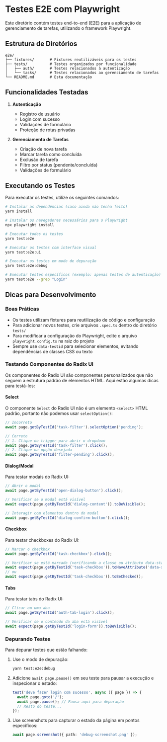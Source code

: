 # Testes E2E com Playwright

Este diretório contém testes end-to-end (E2E) para a aplicação de gerenciamento de tarefas, utilizando o framework Playwright.

## Estrutura de Diretórios

```
e2e/
├── fixtures/       # Fixtures reutilizáveis para os testes
├── tests/          # Testes organizados por funcionalidade
│   ├── auth/       # Testes relacionados à autenticação
│   └── tasks/      # Testes relacionados ao gerenciamento de tarefas
└── README.md       # Esta documentação
```

## Funcionalidades Testadas

1. **Autenticação**
   - Registro de usuário
   - Login com sucesso
   - Validações de formulário
   - Proteção de rotas privadas

2. **Gerenciamento de Tarefas**
   - Criação de nova tarefa
   - Marcar tarefa como concluída
   - Exclusão de tarefa
   - Filtro por status (pendente/concluída)
   - Validações de formulário

## Executando os Testes

Para executar os testes, utilize os seguintes comandos:

```bash
# Instalar as dependências (caso ainda não tenha feito)
yarn install

# Instalar os navegadores necessários para o Playwright
npx playwright install

# Executar todos os testes
yarn test:e2e

# Executar os testes com interface visual
yarn test:e2e:ui

# Executar os testes em modo de depuração
yarn test:e2e:debug

# Executar testes específicos (exemplo: apenas testes de autenticação)
yarn test:e2e --grep "Login"
```

## Dicas para Desenvolvimento

### Boas Práticas

- Os testes utilizam fixtures para reutilização de código e configuração
- Para adicionar novos testes, crie arquivos `.spec.ts` dentro do diretório `tests/`
- Para modificar a configuração do Playwright, edite o arquivo `playwright.config.ts` na raiz do projeto
- Sempre use `data-testid` para selecionar elementos, evitando dependências de classes CSS ou texto

### Testando Componentes do Radix UI

Os componentes do Radix UI são componentes personalizados que não seguem a estrutura padrão de elementos HTML. Aqui estão algumas dicas para testá-los:

#### Select

O componente `Select` do Radix UI não é um elemento `<select>` HTML padrão, portanto não podemos usar `selectOption()`:

```typescript
// Incorreto
await page.getByTestId('task-filter').selectOption('pending');

// Correto
// 1. Clique no trigger para abrir o dropdown
await page.getByTestId('task-filter').click();
// 2. Clique na opção desejada
await page.getByTestId('filter-pending').click();
```

#### Dialog/Modal

Para testar modais do Radix UI:

```typescript
// Abrir o modal
await page.getByTestId('open-dialog-button').click();

// Verificar se o modal está visível
await expect(page.getByTestId('dialog-content')).toBeVisible();

// Interagir com elementos dentro do modal
await page.getByTestId('dialog-confirm-button').click();
```

#### Checkbox

Para testar checkboxes do Radix UI:

```typescript
// Marcar o checkbox
await page.getByTestId('task-checkbox').click();

// Verificar se está marcado (verificando a classe ou atributo data-state)
await expect(page.getByTestId('task-checkbox')).toHaveAttribute('data-state', 'checked');
// ou
await expect(page.getByTestId('task-checkbox')).toBeChecked();
```

#### Tabs

Para testar tabs do Radix UI:

```typescript
// Clicar em uma aba
await page.getByTestId('auth-tab-login').click();

// Verificar se o conteúdo da aba está visível
await expect(page.getByTestId('login-form')).toBeVisible();
```

### Depurando Testes

Para depurar testes que estão falhando:

1. Use o modo de depuração:

   ```bash
   yarn test:e2e:debug
   ```

2. Adicione `await page.pause()` em seu teste para pausar a execução e inspecionar o estado:

   ```typescript
   test('deve fazer login com sucesso', async ({ page }) => {
     await page.goto('/');
     await page.pause(); // Pausa aqui para depuração
     // Resto do teste...
   });
   ```

3. Use screenshots para capturar o estado da página em pontos específicos:

   ```typescript
   await page.screenshot({ path: 'debug-screenshot.png' });
   ```
